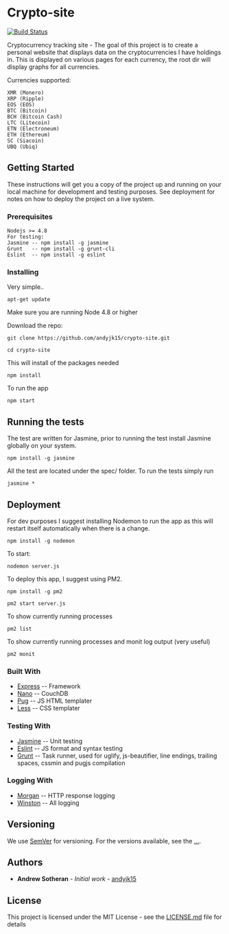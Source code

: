 # Crypto-site
[![Build Status](https://travis-ci.org/andyjk15/crypto-site.svg?branch=master)](https://travis-ci.org/andyjk15/crypto-site)

Cryptocurrency tracking site - The goal of this project is to create a personal website that displays data on the cryptocurrencies I have holdings in.
This is displayed on various pages for each currency, the root dir will display graphs for all currencies.

Currencies supported:
```
XMR (Monero) 
XRP (Ripple)
EOS (EOS)
BTC (Bitcoin)
BCH (Bitcoin Cash)
LTC (Litecoin)
ETN (Electroneum)
ETH (Ethereum)
SC (Siacoin)
UBQ (Ubiq)
```

## Getting Started
These instructions will get you a copy of the project up and running on your local machine for development and testing purposes. See deployment for notes on how to deploy the project on a live system.

### Prerequisites

```
Nodejs >= 4.8
For testing: 
Jasmine -- npm install -g jasmine
Grunt   -- npm install -g grunt-cli
Eslint  -- npm install -g eslint
```

### Installing

Very simple..
```
apt-get update
```
Make sure you are running Node 4.8 or higher

Download the repo:
```
git clone https://github.com/andyjk15/crypto-site.git
```
```
cd crypto-site
```
This will install of the packages needed
```
npm install
```
To run the app
```
npm start
```

## Running the tests

The test are written for Jasmine, prior to running the test install Jasmine globally on your system.
```
npm install -g jasmine
```
All the test are located under the spec/ folder.
To run the tests simply run
```
jasmine *
```

## Deployment

For dev purposes I suggest installing Nodemon to run the app as this will restart itself automatically when there is a change.
```
npm install -g nodemon
```
To start:
```
nodemon server.js
```

To deploy this app, I suggest using PM2.
```
npm install -g pm2

pm2 start server.js
```
To show currently running processes
```
pm2 list
```
To show currently running processes and monit log output (very useful)
```
pm2 monit
```

### Built With

* [Express](https://expressjs.com/) -- Framework
* [Nano](https://github.com/apache/couchdb-nano) -- CouchDB
* [Pug](https://pugjs.org/api/getting-started.html/) -- JS HTML templater
* [Less](http://lesscss.org/) -- CSS templater

### Testing With

* [Jasmine](https://jasmine.github.io/) -- Unit testing
* [Eslint](https://eslint.org/) -- JS format and syntax testing
* [Grunt](https://gruntjs.com/) -- Task runner, used for uglify, js-beautifier, line endings, trailing spaces, cssmin and pugjs compilation

### Logging With

* [Morgan](https://github.com/expressjs/morgan) -- HTTP response logging
* [Winston](https://github.com/winstonjs/winston) -- All logging 

## Versioning

We use [SemVer](http://semver.org/) for versioning. For the versions available, see the [...](...). 

## Authors

* **Andrew Sotheran** - *Initial work* - [andyjk15](https://github.com/andyjk15)

## License

This project is licensed under the MIT License - see the [LICENSE.md](LICENSE.md) file for details
